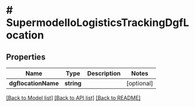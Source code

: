# # SupermodelIoLogisticsTrackingDgfLocation

## Properties

Name | Type | Description | Notes
------------ | ------------- | ------------- | -------------
**dgflocationName** | **string** |  | [optional]

[[Back to Model list]](../../README.md#models) [[Back to API list]](../../README.md#endpoints) [[Back to README]](../../README.md)
